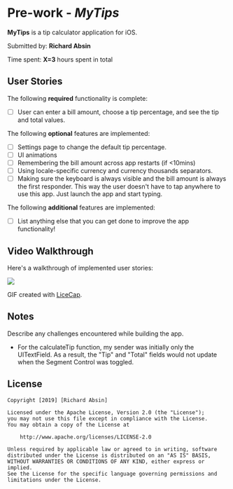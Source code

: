 # Pre-work - *MyTips*

**MyTips** is a tip calculator application for iOS.

Submitted by: **Richard Absin**

Time spent: **X=3** hours spent in total

## User Stories

The following **required** functionality is complete:

* [ ] User can enter a bill amount, choose a tip percentage, and see the tip and total values.

The following **optional** features are implemented:
* [ ] Settings page to change the default tip percentage.
* [ ] UI animations
* [ ] Remembering the bill amount across app restarts (if <10mins)
* [ ] Using locale-specific currency and currency thousands separators.
* [ ] Making sure the keyboard is always visible and the bill amount is always the first responder. This way the user doesn't have to tap anywhere to use this app. Just launch the app and start typing.

The following **additional** features are implemented:

- [ ] List anything else that you can get done to improve the app functionality!

## Video Walkthrough 

Here's a walkthrough of implemented user stories:

<img src='https://imgur.com/vhU7vci' />

GIF created with [LiceCap](http://www.cockos.com/licecap/).

## Notes

Describe any challenges encountered while building the app.
 - For the calculateTip function, my sender was initially only the UITextField. As a result, the "Tip" and "Total" fields would not update when the Segment Control was toggled. 

## License

    Copyright [2019] [Richard Absin]

    Licensed under the Apache License, Version 2.0 (the "License");
    you may not use this file except in compliance with the License.
    You may obtain a copy of the License at

        http://www.apache.org/licenses/LICENSE-2.0

    Unless required by applicable law or agreed to in writing, software
    distributed under the License is distributed on an "AS IS" BASIS,
    WITHOUT WARRANTIES OR CONDITIONS OF ANY KIND, either express or implied.
    See the License for the specific language governing permissions and
    limitations under the License.

